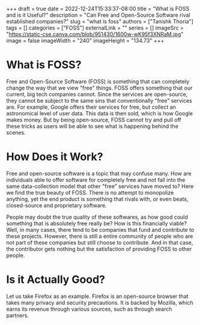 +++ 
draft = true 
date = 2022-12-24T15:33:37-08:00 
title = "What is FOSS and is it Useful?" 
description = "Can Free and Open-Source Software rival established companies?" 
slug = "what is foss" 
authors = ["Tanishk Thoria"] 
tags = [] 
categories = ["FOSS"] 
externalLink = "" 
series = [] 
imageSrc = "https://static-cse.canva.com/blob/951430/1600w-wK95f3XNRaM.jpg"
image = false
imageWidth = "240"
imageHeight = "134.73"
+++

# What is FOSS?
   Free and Open-Source Software (FOSS) is something that can completely change
the way that we view "free" things. FOSS offers something that our current, big
tech companies cannot. Since the services are open-source, they cannot
be subject to the same sins that conventionally "free" services are. For 
example, Google offers their services for free, but collect an astronomical
level of user data. This data is then sold, which is how Google makes money. 
But by being open-source, FOSS cannot try and pull off these tricks as users 
will be able to see what is happening behind the scenes.

# How Does it Work?
   Free and open-source software is a topic that may confuse many. How are 
individuals able to offer software for completely free and not fall into 
the same data-collection model that other "free" services have moved to?
Here we find the true beauty of FOSS. There is no attempt to monopolize anything,
yet the end product is something that rivals with, or even beats, closed-source
and proprietary software. 

   People may doubt the true quality of these softwares, as how good could 
something that is absolutely free really be? How is this financially viable? 
Well, in many cases, there tend to be companies that fund and contribute to these 
projects. However, there is still a entire community of people who are not part of 
these companies but still choose to contribute. And in that case, the contributor 
gets nothing but the satisfaction of providing FOSS to other people. 

# Is it Actually Good?

   Let us take Firefox as an example. Firefox is an open-source browser that 
takes many privacy and security precautions. It is backed by Mozilla, which 
earns its revenue through various sources, such as through search partners.

